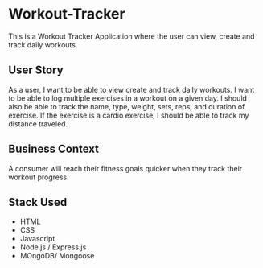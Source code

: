 # Workout-Tracker

This is a Workout Tracker Application where the user can view, create and track daily workouts.

## User Story
As a user, I want to be able to view create and track daily workouts. I want to be able to log multiple exercises in a workout on a given day. I should also be able to track the name, type, weight, sets, reps, and duration of exercise. If the exercise is a cardio exercise, I should be able to track my distance traveled.

## Business Context
A consumer will reach their fitness goals quicker when they track their workout progress.

## Stack Used
- HTML
- CSS
- Javascript
- Node.js / Express.js
- MOngoDB/ Mongoose 